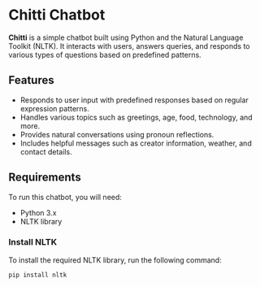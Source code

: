 # Chitti Chatbot

**Chitti** is a simple chatbot built using Python and the Natural Language Toolkit (NLTK). It interacts with users, answers queries, and responds to various types of questions based on predefined patterns.

## Features

- Responds to user input with predefined responses based on regular expression patterns.
- Handles various topics such as greetings, age, food, technology, and more.
- Provides natural conversations using pronoun reflections.
- Includes helpful messages such as creator information, weather, and contact details.

## Requirements

To run this chatbot, you will need:

- Python 3.x
- NLTK library

### Install NLTK

To install the required NLTK library, run the following command:

```bash
pip install nltk
